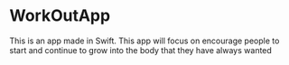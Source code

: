 # WorkOutApp
This is an app made in Swift. This app will focus on encourage people to start and continue to grow into the body that they have always wanted

